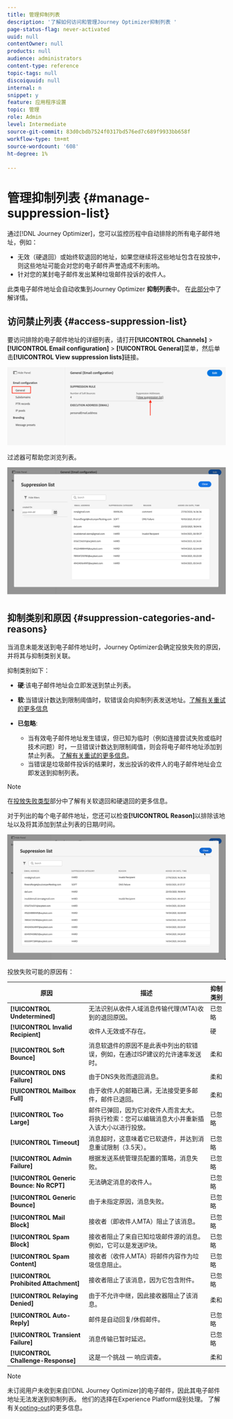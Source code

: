 ```yaml
---
title: 管理抑制列表
description: '了解如何访问和管理Journey Optimizer抑制列表 '
page-status-flag: never-activated
uuid: null
contentOwner: null
products: null
audience: administrators
content-type: reference
topic-tags: null
discoiquuid: null
internal: n
snippet: y
feature: 应用程序设置
topic: 管理
role: Admin
level: Intermediate
source-git-commit: 83d0cbdb7524f0317bd576ed7c689f9933bb658f
workflow-type: tm+mt
source-wordcount: '608'
ht-degree: 1%

---
```



# 管理抑制列表 {#manage-suppression-list}

通过[!DNL Journey Optimizer]，您可以监控历程中自动排除的所有电子邮件地址，例如：

* 无效（硬退回）或始终软退回的地址，如果您继续将这些地址包含在投放中，则这些地址可能会对您的电子邮件声誉造成不利影响。
* 针对您的某封电子邮件发出某种垃圾邮件投诉的收件人。

<!--Profiles who unsubscribe from your sendings. Learn more on [opting-out](../consent.md). NOT TRUE as confirmed by eng.: "Subscribe and Unsubscribe are handled by the Consent/Subscription service. A user that opts out will not make it to the suppression list – we won’t send them emails."-->

此类电子邮件地址会自动收集到Journey Optimizer **抑制列表**&#x200B;中。 在[此部分](../suppression-list.md)中了解详情。

## 访问禁止列表 {#access-suppression-list}

要访问排除的电子邮件地址的详细列表，请打开&#x200B;**[!UICONTROL Channels]** > **[!UICONTROL Email configuration]** > **[!UICONTROL General]**&#x200B;菜单，然后单击&#x200B;**[!UICONTROL View suppression lists]**&#x200B;链接。

![](../assets/suppression-list-link.png)

过滤器可帮助您浏览列表。

![](../assets/suppression-list-filters.png)

<!--suppression date,  category and reason, but on staging, only creation date filter is available-->

<!--You can also download the list as a CSV file for analysis and reporting purpose. Won't be available.-->

## 抑制类别和原因 {#suppression-categories-and-reasons}

当消息未能发送到电子邮件地址时，Journey Optimizer会确定投放失败的原因，并将其与抑制类别关联。

抑制类别如下：

* **硬**:该电子邮件地址会立即发送到禁止列表。

* **软**:当错误计数达到限制阈值时，软错误会向抑制列表发送地址。[了解有关重试的更多信息](retries.md)

* **已忽略**:
   * 当有效电子邮件地址发生错误，但已知为临时（例如连接尝试失败或临时技术问题）时，一旦错误计数达到限制阈值，则会将电子邮件地址添加到禁止列表。 [了解有关重试的更多信息](retries.md)。
   * 当错误是垃圾邮件投诉的结果时，发出投诉的收件人的电子邮件地址会立即发送到抑制列表。

<!--**Manual**: You can also manually add an email address to the suppression list. => Manual category will be available when manually adding an address to the suppression list (via API)-->

>[!NOTE]
>
>在[投放失败类型](../suppression-list.md#delivery-failures)部分中了解有关软退回和硬退回的更多信息。

对于列出的每个电子邮件地址，您还可以检查&#x200B;**[!UICONTROL Reason]**&#x200B;以排除该地址以及将其添加到禁止列表的日期/时间。

![](../assets/suppression-list-temp.png)
<!--to replace with suppression-list.png when Manual category is available (through API)-->

投放失败可能的原因有：

| 原因 | 描述 | 抑制类别 |
---------|----------|--------- |
| **[!UICONTROL Undetermined]** | 无法识别从收件人域消息传输代理(MTA)收到的退回原因。 | 已忽略 |
| **[!UICONTROL Invalid Recipient]** | 收件人无效或不存在。 | 硬 |
| **[!UICONTROL Soft Bounce]** | 消息软退件的原因不是此表中列出的软错误，例如，在通过ISP建议的允许速率发送时。 | 柔和 |
| **[!UICONTROL DNS Failure]** | 由于DNS失败而退回消息。 | 柔和 |
| **[!UICONTROL Mailbox Full]** | 由于收件人的邮箱已满，无法接受更多邮件，邮件已退回。 | 柔和 |
| **[!UICONTROL Too Large]** | 邮件已弹回，因为它对收件人而言太大。 [](retries.md) 将执行检索：您可以编辑消息大小并重新插入该大小以进行投放。 | 已忽略 |
| **[!UICONTROL Timeout]** | 消息超时，这意味着它已软退件，并达到消息重试限制（3.5天）。 | 已忽略 |
| **[!UICONTROL Admin Failure]** | 根据发送系统管理员配置的策略，消息失败。<!--For example, if emails are blackholed at the global, domain or binding level using the "blackhole" directive, this bounce code is used.--> | 已忽略 |
| **[!UICONTROL Generic Bounce: No RCPT]** | 无法确定消息的收件人。 | 已忽略 |
| **[!UICONTROL Generic Bounce]** | 由于未指定原因，消息失败。 | 已忽略 |
| **[!UICONTROL Mail Block]** | 接收者（即收件人MTA）阻止了该消息。 | 已忽略 |
| **[!UICONTROL Spam Block]** | 接收者阻止了来自已知垃圾邮件源的消息。 例如，它可以是发送IP块。 | 已忽略 |
| **[!UICONTROL Spam Content]** | 接收者（收件人MTA）将邮件内容作为垃圾信息阻止。 | 已忽略 |
| **[!UICONTROL Prohibited Attachment]** | 接收者阻止了该消息，因为它包含附件。 | 已忽略 |
| **[!UICONTROL Relaying Denied]** | 由于不允许中继，因此接收器阻止了该消息。 | 柔和 |
| **[!UICONTROL Auto-Reply]** | 邮件是自动回复/休假邮件。 | 已忽略 |
| **[!UICONTROL Transient Failure]** | 消息传输已暂时延迟。 | 已忽略 |
| **[!UICONTROL Challenge-Response]** | 这是一个挑战 — 响应调查。 | 柔和 |

>[!NOTE]
>
>未订阅用户未收到来自[!DNL Journey Optimizer]的电子邮件，因此其电子邮件地址无法发送到抑制列表。 他们的选择在Experience Platform级别处理。 了解有关[opting-out](../consent.md)的更多信息。

<!--
Removed from the table provided by SparkPost/Momentum:
| **[!UICONTROL Subscribe]** | The message is a subscribe request. | Ignored |
| **[!UICONTROL Unsubscribe]** | The message is an unsubscribe request. | Hard |
-->

<!--Note to add eventually: If a user is subscribed and [!DNL Journey Optimizer] fails to send emails to their subscribed email address, they will get added to the suppression list. (not sure it's possible to subscribe through AJO or need to find reference to Experience Platform doc?)-->


